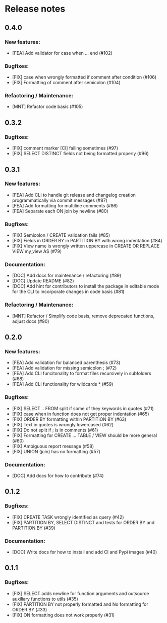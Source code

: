 # Release notes

## 0.4.0

### New features:
* [FEA] Add validator for case when ... end (#102)

### Bugfixes:
* [FIX] case when wrongly formatted if comment after condition (#106)
* [FIX] Formatting of comment after semicolon (#104)

### Refactoring / Maintenance:
* [MNT] Refactor code basis (#105)

## 0.3.2

### Bugfixes:
* [FIX] comment marker [CI] failing sometimes (#97)
* [FIX] SELECT DISTINCT fields not being formatted properly (#96)

## 0.3.1

### New features:
* [FEA] Add CLI to handle git release and changelog creation programmatically via commit messages (#87)
* [FEA] Add formatting for multiline comments (#86)
* [FEA] Separate each ON join by newline (#80)

### Bugfixes:
* [FIX] Semicolon / CREATE validation fails (#85)
* [FIX] Fields in ORDER BY in PARTITION BY with wrong indentation (#84)
* [FIX] View name is wrongly written uppercase in CREATE OR REPLACE VIEW my_view AS (#79)

### Documentation:
* [DOC] Add docs for maintenance / refactoring (#89)
* [DOC] Update README (#82)
* [DOC] Add hint for contributors to install the package in editable mode for the CLI to incorporate changes in code basis (#81)

### Refactoring / Maintenance:
* [MNT] Refactor / Simplify code basis, remove deprecated functions, adjust docs (#90)

## 0.2.0

### New features:
* [FEA] Add validation for balanced parenthesis (#73)
* [FEA] Add validation for missing semicolon ; (#72)
* [FEA] Add CLI funcitonality to format files recursively in subfolders (#68)
* [FEA] Add CLI functionality for wildcards * (#59)

### Bugfixes:
* [FIX] SELECT .. FROM split if some of they keywords in quotes (#71)
* [FIX] case when in function does not get proper indentation (#65)
* [FIX] ORDER BY formatting within PARTITION BY (#63)
* [FIX] Text in quotes is wrongly lowercased (#62)
* [FIX] Do not split if ; is in comments (#61)
* [FIX] Formatting for CREATE ... TABLE / VIEW should be more general (#60)
* [FIX] Ambiguous report message (#58)
* [FIX] UNION (join) has no formatting (#57)

### Documentation:
* [DOC] Add docs for how to contribute (#74)

## 0.1.2

### Bugfixes:
* [FIX] CREATE TASK wrongly identified as query (#42)
* [FIX] PARTITION BY, SELECT DISTINCT and tests for ORDER BY and PARTITION BY (#39)

### Documentation:
* [DOC] Write docs for how to install and add CI and Pypi images (#40)

## 0.1.1

### Bugfixes:
* [FIX] SELECT adds newline for function arguments and outsource auxiliary functions to utils (#35)
* [FIX] PARTITION BY not properly formatted and No formatting for ORDER BY (#33)
* [FIX] ON formatting does not work properly (#31)